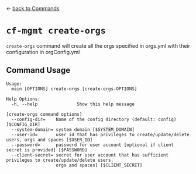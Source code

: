 &larr; [back to Commands](../README.md)

# `cf-mgmt create-orgs`

`create-orgs` command will create all the orgs specified in orgs.yml with their configuration in orgConfig.yml

## Command Usage
```
Usage:
  main [OPTIONS] create-orgs [create-orgs-OPTIONS]

Help Options:
  -h, --help               Show this help message

[create-orgs command options]
  --config-dir=    Name of the config directory (default: config) [$CONFIG_DIR]
  --system-domain= system domain [$SYSTEM_DOMAIN]
  --user-id=       user id that has privileges to create/update/delete users, orgs and spaces [$USER_ID]
  --password=      password for user account [optional if client secret is provided] [$PASSWORD]
  --client-secret= secret for user account that has sufficient privileges to create/update/delete users,
                   orgs and spaces] [$CLIENT_SECRET]

```
